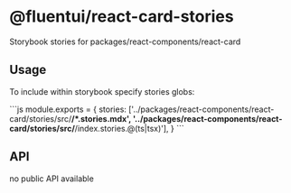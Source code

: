 # @fluentui/react-card-stories

Storybook stories for packages/react-components/react-card

## Usage

To include within storybook specify stories globs:

\`\`\`js
module.exports = {
stories: ['../packages/react-components/react-card/stories/src/**/*.stories.mdx', '../packages/react-components/react-card/stories/src/**/index.stories.@(ts|tsx)'],
}
\`\`\`

## API

no public API available

